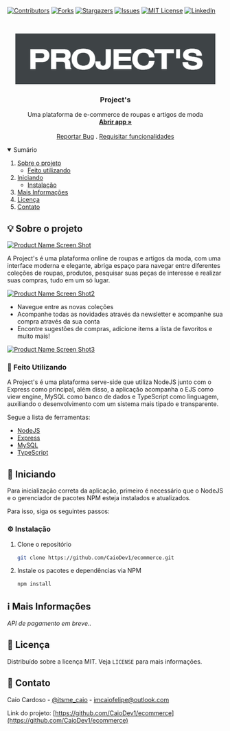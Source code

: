 [![Contributors][contributors-shield]][contributors-url]
[![Forks][forks-shield]][forks-url]
[![Stargazers][stars-shield]][stars-url]
[![Issues][issues-shield]][issues-url]
[![MIT License][license-shield]][license-url]
[![LinkedIn][linkedin-shield]][linkedin-url]


<!-- PROJECT LOGO -->
<br />
<p align="center">
  <a href="https://github.com/CaioDev1/quizzy">
    <img src="public/image.png" alt="Logo">
  </a>

  <h3 align="center">Project's</h3>

  <p align="center">
    Uma plataforma de e-commerce de roupas e artigos de moda
    <br />
    <a href="https://projects-ecommerce.herokuapp.com/"><strong>Abrir app »</strong></a>
    <br />
    <br />
    <a href="https://github.com/CaioDev1/ecommerce/issues">Reportar Bug</a>
    .
    <a href="https://github.com/CaioDev1/ecommerce/issues">Requisitar funcionalidades</a>
  </p>
</p>



<!-- TABLE OF CONTENTS -->
<details open="open">
  <summary>Sumário</summary>
  <ol>
    <li>
      <a href="#sobre-o-projeto">Sobre o projeto</a>
      <ul>
        <li><a href="#feito-utilizando">Feito utilizando</a></li>
      </ul>
    </li>
    <li>
      <a href="#iniciando">Iniciando</a>
      <ul>
        <li><a href="#instalação">Instalação</a></li>
      </ul>
    </li>
    <li><a href="#mais-informações">Mais Informações</a></li>
    <li><a href="#licença">Licença</a></li>
    <li><a href="#contato">Contato</a></li>
  </ol>
</details>



<!-- ABOUT THE PROJECT -->
<h2 id="sobre-o-projeto">💡 Sobre o projeto</h2>

[![Product Name Screen Shot][product-screenshot]](https://projects-ecommerce.herokuapp.com/)

A Project's é uma plataforma online de roupas e artigos da moda, com uma interface moderna e elegante, abriga espaço para navegar entre diferentes coleções de roupas, produtos, pesquisar suas
peças de interesse e realizar suas compras, tudo em um só lugar.

[![Product Name Screen Shot2][product-screenshot2]](https://projects-ecommerce.herokuapp.com/)

* Navegue entre as novas coleções
* Acompanhe todas as novidades através da newsletter e acompanhe sua compra através da sua conta
* Encontre sugestões de compras, adicione items a lista de favoritos e muito mais!

[![Product Name Screen Shot3][product-screenshot3]](https://projects-ecommerce.herokuapp.com/)

<h3 id="feito-utilizando">🔧 Feito Utilizando</h3>

A Project's é uma plataforma serve-side que utiliza NodeJS junto com o Express como principal, além disso, a aplicação acompanha o EJS como view engine, MySQL como banco de dados
e TypeScript como linguagem, auxiliando o desenvolvimento com um sistema mais tipado e transparente.

Segue a lista de ferramentas:
* [NodeJS](https://nodejs.org/en/)
* [Express](https://expressjs.com/pt-br/)
* [MySQL](https://www.mysql.com/)
* [TypeScript](https://www.typescriptlang.org/)

<!-- GETTING STARTED -->
<h2 id="Iniciando">📖 Iniciando</h2>

Para inicialização correta da aplicação, primeiro é necessário que o NodeJS e o gerenciador de pacotes NPM esteja instalados e atualizados.

Para isso, siga os seguintes passos:

<h3 id="instalação">⚙ Instalação</h3>

1. Clone o repositório
   ```sh
   git clone https://github.com/CaioDev1/ecommerce.git
   ```
2. Instale os pacotes e dependências via NPM
   ```sh
   npm install
   ```


<!-- USAGE EXAMPLES -->
<h2 id="mais-informações">ℹ Mais Informações</h2>

_API de pagamento em breve.._

<!-- _[Quizzy NodeJS API](https://github.com/CaioDev1/quizzy-api)_ ->


<!-- LICENSE -->
<h2 id="licença">📜 Licença</h2>

Distribuído sobre a licença MIT. Veja `LICENSE` para mais informações.


<!-- CONTACT -->
<h2 id="contato">📩 Contato</h2>

Caio Cardoso - [@itsme_caio](https://instagram.com/itsme_caio) - imcaiofelipe@outlook.com

Link do projeto: [https://github.com/CaioDev1/ecommerce](https://github.com/CaioDev1/ecommerce)





<!-- MARKDOWN LINKS & IMAGES -->
<!-- https://www.markdownguide.org/basic-syntax/#reference-style-links -->
[contributors-shield]: https://img.shields.io/github/contributors/CaioDev1/ecommerce.svg?style=for-the-badge
[contributors-url]: https://github.com/CaioDev1/ecommerce/graphs/contributors
[forks-shield]: https://img.shields.io/github/forks/CaioDev1/ecommerce.svg?style=for-the-badge
[forks-url]: https://github.com/CaioDev1/ecommerce/network/members
[stars-shield]: https://img.shields.io/github/stars/CaioDev1/ecommerce.svg?style=for-the-badge
[stars-url]: https://github.com/CaioDev1/ecommerce/stargazers
[issues-shield]: https://img.shields.io/github/issues/CaioDev1/ecommerce.svg?style=for-the-badge
[issues-url]: https://github.com/CaioDev1/ecommerce/issues
[license-shield]: https://img.shields.io/github/license/CaioDev1/ecommerce.svg?style=for-the-badge
[license-url]: https://github.com/CaioDev1/ecommerce/blob/master/LICENSE.txt
[linkedin-shield]: https://img.shields.io/badge/-LinkedIn-black.svg?style=for-the-badge&logo=linkedin&colorB=555
[linkedin-url]: https://linkedin.com/in/FALTA-COLOCAR
[product-screenshot]: public/ecommerce-gif1.gif
[product-screenshot2]: public/ecommerce-gif2.gif
[product-screenshot3]: public/ecommerce-gif3.gif
